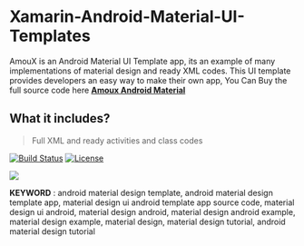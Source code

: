 
# Xamarin-Android-Material-UI-Templates
AmouX is an Android Material UI Template app, its an example of many implementations of material design and ready XML codes. This UI template provides developers an easy way to make their own app,
You Can Buy the full source code here <a href="https://codecanyon.net/item/amoux-android-material-ui-templates-for-xamarin-and-android-studio/25366540" rel="nofollow"> **Amoux Android Material**</a>

## What it includes?
> Full XML and ready activities and class codes

[![Build Status](http://img.shields.io/travis/badges/badgerbadgerbadger.svg?style=flat-square)](https://travis-ci.org/doge/wow)
[![License](http://img.shields.io/:license-apache-red.svg)](http://www.apache.org/licenses/LICENSE-2.0.html)

<a href="https://codecanyon.net/item/amoux-android-material-ui-templates-for-xamarin-and-android-studio/25366540"><img src="https://i.ibb.co/dkCB8sW/cover-google-play-1024x500.png"  border="0"></a>


**KEYWORD** : android material design template, android material design template app, material design ui android template app source code, material design ui android, material design android, material design android example, material design example, material design, material design tutorial, android material design tutorial
